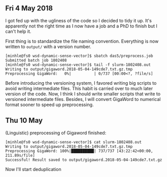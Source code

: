 ## Fri 4 May 2018

I got fed up with the ugliness of the code so I decided to tidy it up. It's
apparently not the right time as I now have a job and a PhD to finish but I
can't help it.

First thing is to standardize the file naming convention. Everything is now
written to `output/` with a version number.

    [minhle@fs0 wsd-dynamic-sense-vector]$ sbatch das5/preprocess.job
    Submitted batch job 1802408
    [minhle@fs0 wsd-dynamic-sense-vector]$ tail -f slurm-1802408.out
    Writing to output/gigaword.2018-05-04-149cde7.txt.gz.tmp
    Preprocessing GigaWord:   0%|          | 0/737 [00:00<?, ?file/s]

Before introducing the versioning system, I favored writing big scripts to 
avoid writing intermediate files. This habit is carried over to much later
version of the code. Now, I think I should write smaller scripts that write
to versioned intermediate files. Besides, I will convert GigaWord to numerical 
format sooner to speed up preprocessing.

## Thu 10 May 

(Linguistic) preprocessing of Gigaword finished:

    [minhle@fs0 wsd-dynamic-sense-vector]$ cat slurm-1802408.out
    Writing to output/gigaword.2018-05-04-149cde7.txt.gz.tmp
    Preprocessing GigaWord: 100%|██████████| 737/737 [43:22:42<00:00, 211.89s/file]
    Successful! Result saved to output/gigaword.2018-05-04-149cde7.txt.gz

Now I'll start deduplication